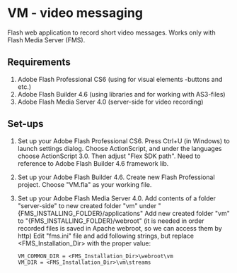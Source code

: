 VM - video messaging
====================

Flash web application to record short video messages. Works only with Flash Media Server (FMS).

Requirements
------------

1. Adobe Flash Professional CS6 (using for visual elements -buttons and etc.)
2. Adobe Flash Builder 4.6 (using libraries and for working with AS3-files)
3. Adobe Flash Media Server 4.0 (server-side for video recording)

Set-ups
-------

1. Set up your Adobe Flash Professional CS6.
Press Ctrl+U (in Windows) to launch settings dialog. Choose ActionScript, and under the languages choose ActionScript 3.0.
Then adjust "Flex SDK path". Need to reference to Adobe Flash Builder 4.6 framework lib.

2. Set up your Adobe Flash Builder 4.6.
Create new Flash Professional project. Choose "VM.fla" as your working file.

3. Set up your Adobe Flash Media Server 4.0.
Add contents of a folder "server-side" to new created folder "vm" under "{FMS_INSTALLING_FOLDER}/applications"
Add new created folder "vm" to "{FMS_INSTALLING_FOLDER}/webroot" (it is needed in order recorded files is saved in Apache webroot, so we can access them by http)
Edit "fms.ini" file and add following strings, but replace <FMS_Installation_Dir> with the proper value:

	```
	VM_COMMON_DIR = <FMS_Installation_Dir>\webroot\vm
	VM_DIR = <FMS_Installation_Dir>\vm\streams
	```
